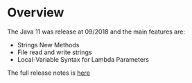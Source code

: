 # Overview

The Java 11 was release at 09/2018 and the main features are:

- Strings New Methods
- File read and write strings
- Local-Variable Syntax for Lambda Parameters

The full release notes is [here]

[here]: https://www.oracle.com/technetwork/java/javase/11-relnotes-5012447.html
